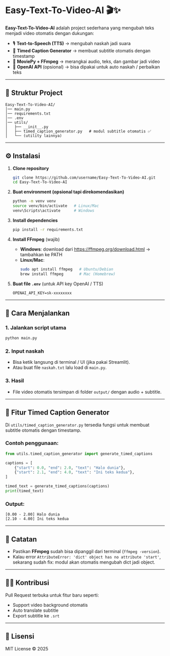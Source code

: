 # Easy-Text-To-Video-AI 🎬✨  

**Easy-Text-To-Video-AI** adalah project sederhana yang mengubah teks menjadi video otomatis dengan dukungan:  
- 🎙️ **Text-to-Speech (TTS)** → mengubah naskah jadi suara  
- 📝 **Timed Caption Generator** → membuat subtitle otomatis dengan timestamp  
- 🎥 **MoviePy + FFmpeg** → merangkai audio, teks, dan gambar jadi video  
- 🤖 **OpenAI API** (opsional) → bisa dipakai untuk auto naskah / perbaikan teks  

---

## 📂 Struktur Project
```
Easy-Text-To-Video-AI/
│── main.py
│── requirements.txt
│── .env
│── utils/
│   ├── __init__.py
│   ├── timed_caption_generator.py   # modul subtitle otomatis ✅
│   └── (utility lainnya)
```

---

## ⚙️ Instalasi

1. **Clone repository**  
   ```bash
   git clone https://github.com/username/Easy-Text-To-Video-AI.git
   cd Easy-Text-To-Video-AI
   ```

2. **Buat environment (opsional tapi direkomendasikan)**  
   ```bash
   python -m venv venv
   source venv/bin/activate   # Linux/Mac
   venv\Scripts\activate      # Windows
   ```

3. **Install dependencies**  
   ```bash
   pip install -r requirements.txt
   ```

4. **Install FFmpeg** (wajib)  
   - **Windows**: download dari https://ffmpeg.org/download.html → tambahkan ke PATH  
   - **Linux/Mac**:  
     ```bash
     sudo apt install ffmpeg   # Ubuntu/Debian
     brew install ffmpeg       # Mac (Homebrew)
     ```

5. **Buat file `.env`** (untuk API key OpenAI / TTS)  
   ```
   OPENAI_API_KEY=sk-xxxxxxxx
   ```

---

## 🚀 Cara Menjalankan

### 1. Jalankan script utama
```bash
python main.py
```

### 2. Input naskah
- Bisa ketik langsung di terminal / UI (jika pakai Streamlit).  
- Atau buat file `naskah.txt` lalu load di `main.py`.

### 3. Hasil
- File video otomatis tersimpan di folder `output/` dengan audio + subtitle.

---

## 📝 Fitur Timed Caption Generator

Di `utils/timed_caption_generator.py` tersedia fungsi untuk membuat subtitle otomatis dengan timestamp.

### Contoh penggunaan:
```python
from utils.timed_caption_generator import generate_timed_captions

captions = [
    {"start": 0.0, "end": 2.0, "text": "Halo dunia"},
    {"start": 2.1, "end": 4.0, "text": "Ini teks kedua"},
]

timed_text = generate_timed_captions(captions)
print(timed_text)
```

### Output:
```
[0.00 - 2.00] Halo dunia
[2.10 - 4.00] Ini teks kedua
```

---

## 📌 Catatan
- Pastikan **FFmpeg** sudah bisa dipanggil dari terminal (`ffmpeg -version`).  
- Kalau error `AttributeError: 'dict' object has no attribute 'start'`, sekarang sudah fix: modul akan otomatis mengubah dict jadi object.  

---

## 👨‍💻 Kontribusi
Pull Request terbuka untuk fitur baru seperti:  
- Support video background otomatis  
- Auto translate subtitle  
- Export subtitle ke `.srt`

---

## 📜 Lisensi
MIT License © 2025  
